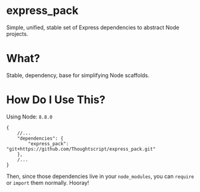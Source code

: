 # express_pack

Simple, unified, stable set of Express dependencies to abstract Node projects.

# What?

Stable, dependency, base for simplifying Node scaffolds.

# How Do I Use This?

Using Node: `8.8.0`

```
{
	//...
	"dependencies": {
		"express_pack": "git+https://github.com/Thoughtscript/express_pack.git"
	},
	/...
}
```

Then, since those dependencies live in your `node_modules`, you can `require` or `import` them normally. Hooray!
